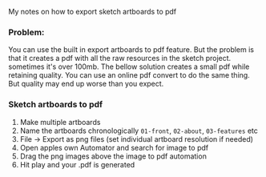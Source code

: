 My notes on how to export sketch artboards to pdf<!--more-->

### Problem:
You can use the built in export artboards to pdf feature. But the problem is that it creates a pdf with all the raw resources in the sketch project. sometimes it's over 100mb. The bellow solution creates a small pdf while retaining quality. You can use an online pdf convert to do the same thing. But quality may end up worse than you expect.

### Sketch artboards to pdf

1. Make multiple artboards
2. Name the artboards chronologically `01-front`, `02-about`, `03-features` etc
3. File -> Export as png files (set individual artboard resolution if needed)
4. Open apples own Automator and search for image to pdf
5. Drag the png images above the image to pdf automation
6. Hit play and your .pdf is generated

